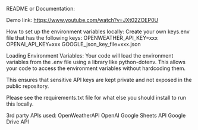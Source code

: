 README or Documentation: 

Demo link: https://www.youtube.com/watch?v=JXt02ZOEP0U

How to set up the environment variables locally: 
Create your own keys.env file that has the following keys: 
OPENWEATHER_API_KEY=xxx
OPENAI_API_KEY=xxx
GOOGLE_json_key_file=xxx.json

Loading Environment Variables: Your code will load the environment variables from the .env file using a library like python-dotenv. 
This allows your code to access the environment variables without hardcoding them.

This ensures that sensitive API keys are kept private and not exposed in the public repository.

Please see the requirements.txt file for what else you should install to run this locally. 

3rd party APIs used: 
OpenWeatherAPI
OpenAI
Google Sheets API
Google Drive API
